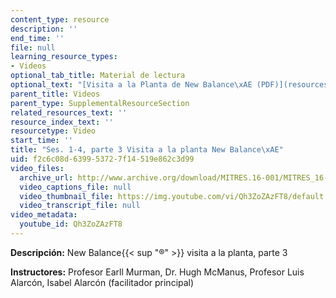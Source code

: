 ```yaml
---
content_type: resource
description: ''
end_time: ''
file: null
learning_resource_types:
- Videos
optional_tab_title: Material de lectura
optional_text: "[Visita a la Planta de New Balance\xAE (PDF)](resources/mitres_16_001iap12_1-4_vis)"
parent_title: Videos
parent_type: SupplementalResourceSection
related_resources_text: ''
resource_index_text: ''
resourcetype: Video
start_time: ''
title: "Ses. 1-4, parte 3 Visita a la planta New Balance\xAE"
uid: f2c6c08d-6399-5372-7f14-519e862c3d99
video_files:
  archive_url: http://www.archive.org/download/MITRES.16-001/MITRES_16-001_vid3_300k.mp4
  video_captions_file: null
  video_thumbnail_file: https://img.youtube.com/vi/Qh3ZoZAzFT8/default.jpg
  video_transcript_file: null
video_metadata:
  youtube_id: Qh3ZoZAzFT8
---
```


**Descripción:** New Balance{{< sup "®" >}} visita a la planta, parte 3

**Instructores:** Profesor Earll Murman, Dr. Hugh McManus, Profesor Luis Alarcón, Isabel Alarcón (facilitador principal)